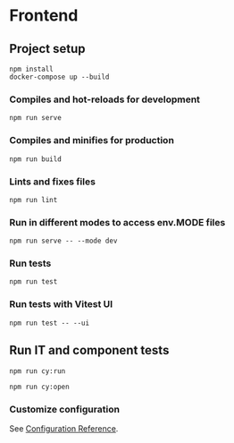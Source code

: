 # Frontend

## Project setup
```
npm install
docker-compose up --build
```

### Compiles and hot-reloads for development
```
npm run serve
```

### Compiles and minifies for production
```
npm run build
```

### Lints and fixes files
```
npm run lint
```

### Run in different modes to access env.MODE files
```
npm run serve -- --mode dev
```

### Run tests
```
npm run test
```

### Run tests with Vitest UI
```
npm run test -- --ui
```

## Run IT and component tests
```
npm run cy:run
```
```
npm run cy:open
```

### Customize configuration
See [Configuration Reference](https://cli.vuejs.org/config/).
